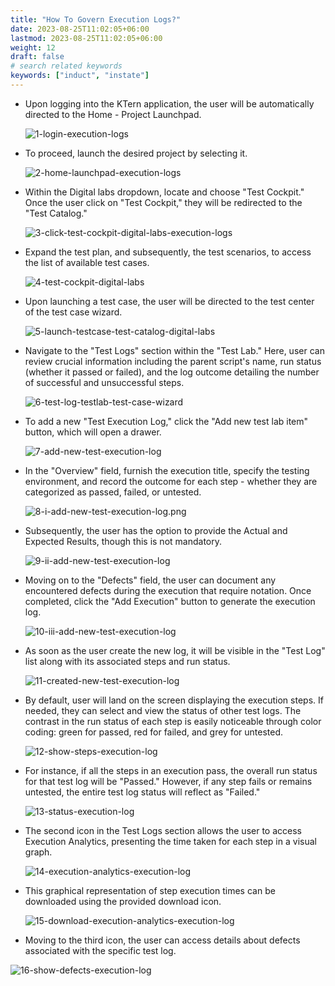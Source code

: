 ```yaml
---
title: "How To Govern Execution Logs?"
date: 2023-08-25T11:02:05+06:00
lastmod: 2023-08-25T11:02:05+06:00
weight: 12
draft: false
# search related keywords
keywords: ["induct", "instate"]
---
```


<ul>
<li>
Upon logging into the KTern application, the user will be automatically directed to the Home - Project Launchpad.
</li>

![1-login-execution-logs](https://storage.googleapis.com/ktern-public-files/product-documentation/Digital%20Labs/1-login-execution-logs.png)

<li>
To proceed, launch the desired project by selecting it.
</li>

![2-home-launchpad-execution-logs](https://storage.googleapis.com/ktern-public-files/product-documentation/Digital%20Labs/2-home-launchpad-execution-logs.png)

<li>
Within the Digital labs dropdown, locate and choose "Test Cockpit." Once the user click on "Test Cockpit," they will be redirected to the "Test Catalog."
</li>

![3-click-test-cockpit-digital-labs-execution-logs](https://storage.googleapis.com/ktern-public-files/product-documentation/Digital%20Labs/3-click-test-cockpit-digital-labs-execution-logs.png)

<li>
Expand the test plan, and subsequently, the test scenarios, to access the list of available test cases.
</li>

![4-test-cockpit-digital-labs](https://storage.googleapis.com/ktern-public-files/product-documentation/Digital%20Labs/4-test-cockpit-digital-labs.png)

<li>
Upon launching a test case, the user will be directed to the test center of the test case wizard.
</li>

![5-launch-testcase-test-catalog-digital-labs](https://storage.googleapis.com/ktern-public-files/product-documentation/Digital%20Labs/5-launch-testcase-test-catalog-digital-labs.png)

<li>
Navigate to the "Test Logs" section within the "Test Lab." Here, user can review crucial information including the parent script's name, run status (whether it passed or failed), and the log outcome detailing the number of successful and unsuccessful steps.
</li>

![6-test-log-testlab-test-case-wizard](https://storage.googleapis.com/ktern-public-files/product-documentation/Digital%20Labs/6-test-log-testlab-test-case-wizard.png)

<li>
To add a new "Test Execution Log," click the "Add new test lab item" button, which will open a drawer.
</li>

![7-add-new-test-execution-log](https://storage.googleapis.com/ktern-public-files/product-documentation/Digital%20Labs/7-add-new-test-execution-log.png)

<li>
In the "Overview" field, furnish the execution title, specify the testing environment, and record the outcome for each step - whether they are categorized as passed, failed, or untested.
</li>

![8-i-add-new-test-execution-log.png](https://storage.googleapis.com/ktern-public-files/product-documentation/Digital%20Labs/8-i-add-new-test-execution-log.png)

<li>
Subsequently, the user has the option to provide the Actual and Expected Results, though this is not mandatory.
</li>

![9-ii-add-new-test-execution-log](https://storage.googleapis.com/ktern-public-files/product-documentation/Digital%20Labs/9-ii-add-new-test-execution-log.png)

<li>
Moving on to the "Defects" field, the user can document any encountered defects during the execution that require notation. Once completed, click the "Add Execution" button to generate the execution log.
</li>

![10-iii-add-new-test-execution-log](https://storage.googleapis.com/ktern-public-files/product-documentation/Digital%20Labs/10-iii-add-new-test-execution-log.png)

<li>
As soon as the user create the new log, it will be visible in the "Test Log" list along with its associated steps and run status.
</li>

![11-created-new-test-execution-log](https://storage.googleapis.com/ktern-public-files/product-documentation/Digital%20Labs/11-created-new-test-execution-log.png)

<li>
By default, user will land on the screen displaying the execution steps. If needed, they can select and view the status of other test logs. The contrast in the run status of each step is easily noticeable through color coding: green for passed, red for failed, and grey for untested.
</li>

![12-show-steps-execution-log](https://storage.googleapis.com/ktern-public-files/product-documentation/Digital%20Labs/12-show-steps-execution-log.png)

<li>
For instance, if all the steps in an execution pass, the overall run status for that test log will be "Passed." However, if any step fails or remains untested, the entire test log status will reflect as "Failed."
</li>

![13-status-execution-log](https://storage.googleapis.com/ktern-public-files/product-documentation/Digital%20Labs/13-status-execution-log.png)

<li>
The second icon in the Test Logs section allows the user to access Execution Analytics, presenting the time taken for each step in a visual graph.
</li>

![14-execution-analytics-execution-log](https://storage.googleapis.com/ktern-public-files/product-documentation/Digital%20Labs/14-execution-analytics-execution-log.png)

<li>
This graphical representation of step execution times can be downloaded using the provided download icon.
</li>

![15-download-execution-analytics-execution-log](https://storage.googleapis.com/ktern-public-files/product-documentation/Digital%20Labs/15-download-execution-analytics-execution-log.png)

<li>
Moving to the third icon, the user can access details about defects associated with the specific test log.
</li>
</ul>

![16-show-defects-execution-log](https://storage.googleapis.com/ktern-public-files/product-documentation/Digital%20Labs/16-show-defects-execution-log.png)
